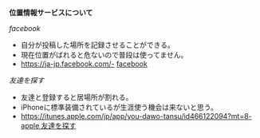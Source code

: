 **位置情報サービスについて**

*facebook*
* 自分が投稿した場所を記録させることができる。
* 現在位置がばれると危ないので普段は使ってません。
* https://ja-jp.facebook.com/-
[facebook](https://ja-jp.facebook.com/)

*友達を探す*
* 友達と登録すると居場所が割れる。
* iPhoneに標準装備されているが生涯使う機会は来ないと思う。
* https://itunes.apple.com/jp/app/you-dawo-tansu/id466122094?mt=8-
[apple 友達を探す](https://itunes.apple.com/jp/app/you-dawo-tansu/id466122094?mt=8)
